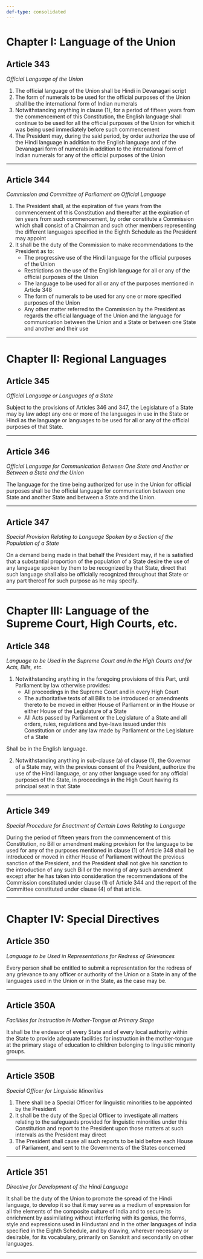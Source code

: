 ```yaml
---
def-type: consolidated
---
```


# Chapter I: Language of the Union

## Article 343
*Official Language of the Union*

1. The official language of the Union shall be Hindi in Devanagari script
2. The form of numerals to be used for the official purposes of the Union shall be the international form of Indian numerals
3. Notwithstanding anything in clause (1), for a period of fifteen years from the commencement of this Constitution, the English language shall continue to be used for all the official purposes of the Union for which it was being used immediately before such commencement
4. The President may, during the said period, by order authorize the use of the Hindi language in addition to the English language and of the Devanagari form of numerals in addition to the international form of Indian numerals for any of the official purposes of the Union

---

## Article 344
*Commission and Committee of Parliament on Official Language*

1. The President shall, at the expiration of five years from the commencement of this Constitution and thereafter at the expiration of ten years from such commencement, by order constitute a Commission which shall consist of a Chairman and such other members representing the different languages specified in the Eighth Schedule as the President may appoint
2. It shall be the duty of the Commission to make recommendations to the President as to:
   - The progressive use of the Hindi language for the official purposes of the Union
   - Restrictions on the use of the English language for all or any of the official purposes of the Union
   - The language to be used for all or any of the purposes mentioned in Article 348
   - The form of numerals to be used for any one or more specified purposes of the Union
   - Any other matter referred to the Commission by the President as regards the official language of the Union and the language for communication between the Union and a State or between one State and another and their use

---

# Chapter II: Regional Languages

## Article 345
*Official Language or Languages of a State*

Subject to the provisions of Articles 346 and 347, the Legislature of a State may by law adopt any one or more of the languages in use in the State or Hindi as the language or languages to be used for all or any of the official purposes of that State.

---

## Article 346
*Official Language for Communication Between One State and Another or Between a State and the Union*

The language for the time being authorized for use in the Union for official purposes shall be the official language for communication between one State and another State and between a State and the Union.

---

## Article 347
*Special Provision Relating to Language Spoken by a Section of the Population of a State*

On a demand being made in that behalf the President may, if he is satisfied that a substantial proportion of the population of a State desire the use of any language spoken by them to be recognized by that State, direct that such language shall also be officially recognized throughout that State or any part thereof for such purpose as he may specify.

---

# Chapter III: Language of the Supreme Court, High Courts, etc.

## Article 348
*Language to be Used in the Supreme Court and in the High Courts and for Acts, Bills, etc.*

1. Notwithstanding anything in the foregoing provisions of this Part, until Parliament by law otherwise provides:
   - All proceedings in the Supreme Court and in every High Court
   - The authoritative texts of all Bills to be introduced or amendments thereto to be moved in either House of Parliament or in the House or either House of the Legislature of a State
   - All Acts passed by Parliament or the Legislature of a State and all orders, rules, regulations and bye-laws issued under this Constitution or under any law made by Parliament or the Legislature of a State

Shall be in the English language.

2. Notwithstanding anything in sub-clause (a) of clause (1), the Governor of a State may, with the previous consent of the President, authorize the use of the Hindi language, or any other language used for any official purposes of the State, in proceedings in the High Court having its principal seat in that State

---

## Article 349
*Special Procedure for Enactment of Certain Laws Relating to Language*

During the period of fifteen years from the commencement of this Constitution, no Bill or amendment making provision for the language to be used for any of the purposes mentioned in clause (1) of Article 348 shall be introduced or moved in either House of Parliament without the previous sanction of the President, and the President shall not give his sanction to the introduction of any such Bill or the moving of any such amendment except after he has taken into consideration the recommendations of the Commission constituted under clause (1) of Article 344 and the report of the Committee constituted under clause (4) of that article.

---

# Chapter IV: Special Directives

## Article 350
*Language to be Used in Representations for Redress of Grievances*

Every person shall be entitled to submit a representation for the redress of any grievance to any officer or authority of the Union or a State in any of the languages used in the Union or in the State, as the case may be.

---

## Article 350A
*Facilities for Instruction in Mother-Tongue at Primary Stage*

It shall be the endeavor of every State and of every local authority within the State to provide adequate facilities for instruction in the mother-tongue at the primary stage of education to children belonging to linguistic minority groups.

---

## Article 350B
*Special Officer for Linguistic Minorities*

1. There shall be a Special Officer for linguistic minorities to be appointed by the President
2. It shall be the duty of the Special Officer to investigate all matters relating to the safeguards provided for linguistic minorities under this Constitution and report to the President upon those matters at such intervals as the President may direct
3. The President shall cause all such reports to be laid before each House of Parliament, and sent to the Governments of the States concerned

---

## Article 351
*Directive for Development of the Hindi Language*

It shall be the duty of the Union to promote the spread of the Hindi language, to develop it so that it may serve as a medium of expression for all the elements of the composite culture of India and to secure its enrichment by assimilating without interfering with its genius, the forms, style and expressions used in Hindustani and in the other languages of India specified in the Eighth Schedule, and by drawing, wherever necessary or desirable, for its vocabulary, primarily on Sanskrit and secondarily on other languages.

--- 